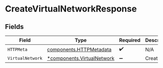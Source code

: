 # CreateVirtualNetworkResponse


## Fields

| Field                                                                   | Type                                                                    | Required                                                                | Description                                                             |
| ----------------------------------------------------------------------- | ----------------------------------------------------------------------- | ----------------------------------------------------------------------- | ----------------------------------------------------------------------- |
| `HTTPMeta`                                                              | [components.HTTPMetadata](../../models/components/httpmetadata.md)      | :heavy_check_mark:                                                      | N/A                                                                     |
| `VirtualNetwork`                                                        | [*components.VirtualNetwork](../../models/components/virtualnetwork.md) | :heavy_minus_sign:                                                      | Created                                                                 |